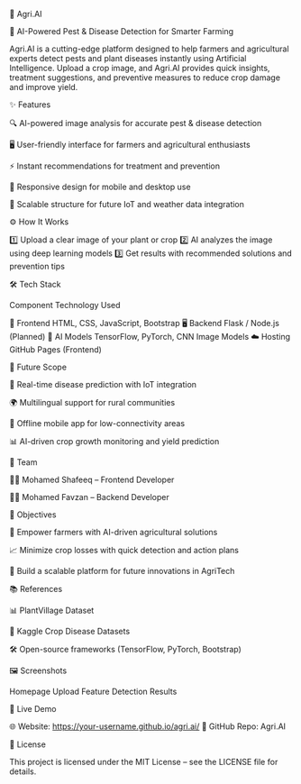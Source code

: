 🌱 Agri.AI

🤖 AI-Powered Pest & Disease Detection for Smarter Farming

Agri.AI is a cutting-edge platform designed to help farmers and agricultural experts detect pests and plant diseases instantly using Artificial Intelligence. Upload a crop image, and Agri.AI provides quick insights, treatment suggestions, and preventive measures to reduce crop damage and improve yield.


✨ Features

🔍 AI-powered image analysis for accurate pest & disease detection

🖥️ User-friendly interface for farmers and agricultural enthusiasts

⚡ Instant recommendations for treatment and prevention

📱 Responsive design for mobile and desktop use

🔗 Scalable structure for future IoT and weather data integration


⚙️ How It Works

1️⃣ Upload a clear image of your plant or crop
2️⃣ AI analyzes the image using deep learning models
3️⃣ Get results with recommended solutions and prevention tips


🛠️ Tech Stack

Component	Technology Used

🎨 Frontend	HTML, CSS, JavaScript, Bootstrap
🖥️ Backend	Flask / Node.js (Planned)
🧠 AI Models	TensorFlow, PyTorch, CNN Image Models
☁️ Hosting	GitHub Pages (Frontend)



🚀 Future Scope

🌾 Real-time disease prediction with IoT integration

🌍 Multilingual support for rural communities

📱 Offline mobile app for low-connectivity areas

📊 AI-driven crop growth monitoring and yield prediction



👥 Team

👨‍💻 Mohamed Shafeeq – Frontend Developer

👨‍💻 Mohamed Favzan – Backend Developer



🎯 Objectives

🌱 Empower farmers with AI-driven agricultural solutions

📈 Minimize crop losses with quick detection and action plans

🔬 Build a scalable platform for future innovations in AgriTech



📚 References

📊 PlantVillage Dataset

📝 Kaggle Crop Disease Datasets

🛠️ Open-source frameworks (TensorFlow, PyTorch, Bootstrap)


🖼️ Screenshots

Homepage	Upload Feature	Detection Results

		




🔗 Live Demo

🌐 Website: https://your-username.github.io/agri.ai/
📂 GitHub Repo: Agri.AI



📄 License

This project is licensed under the MIT License – see the LICENSE file for details.



